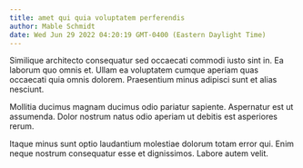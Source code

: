 ```yaml
---
title: amet qui quia voluptatem perferendis
author: Mable Schmidt
date: Wed Jun 29 2022 04:20:19 GMT-0400 (Eastern Daylight Time)
---
```

Similique architecto consequatur sed occaecati commodi iusto sint in. Ea laborum quo omnis et. Ullam ea voluptatem cumque aperiam quas occaecati quia omnis dolorem. Praesentium minus adipisci sunt et alias nesciunt.

 Mollitia ducimus magnam ducimus odio pariatur sapiente. Aspernatur est ut assumenda. Dolor nostrum natus odio aperiam ut debitis est asperiores rerum.

 Itaque minus sunt optio laudantium molestiae dolorum totam error qui. Enim neque nostrum consequatur esse et dignissimos. Labore autem velit.